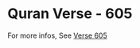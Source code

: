 # Quran Verse - 605 

For more infos, See [Verse 605](https://www.quranbookk.com/quran/search?q=605)